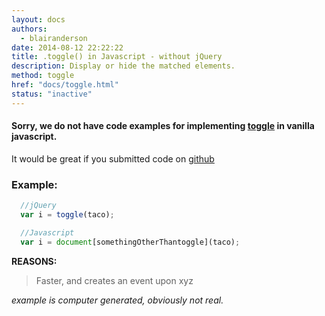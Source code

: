 ```yaml
---
layout: docs
authors:
  - blairanderson
date: 2014-08-12 22:22:22
title: .toggle() in Javascript - without jQuery
description: Display or hide the matched elements.
method: toggle
href: "docs/toggle.html"
status: "inactive"
---
```


#### Sorry, we do not have code examples for implementing [toggle](http://api.jquery.com/toggle/) in vanilla javascript.

It would be great if you submitted code on [github](https://github.com/blairanderson/without-jquery/blob/master/docs/toggle.md)

### Example:

```javascript
  //jQuery
  var i = toggle(taco);

  //Javascript
  var i = document[somethingOtherThantoggle](taco);

```

**REASONS:**
> Faster, and creates an event upon xyz

*example is computer generated, obviously not real.*
